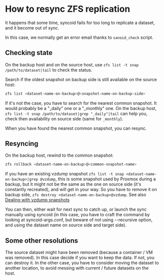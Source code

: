 # How to resync ZFS replication

It happens that some time, syncoid fails for too long to replicate a dataset,
and it become out of sync.

In this case, we normally get an error email thanks to `sanoid_check` script.

## Checking state

On the backup host and on the source host,
use `zfs list -t snap /path/to/dataset|tail` to check the status.

Search if the oldest snapshot on backup side is still available on the source host:

```bash
zfs list <dataset-name-on-backup>@<snapshot-name-on-backup-side>
```

If it's not the case, you have to search for the nearest common snapshot. It would probably be a "_daily" one or a "_monthly" one.
On the backup host, `zfs list -t snap /path/to/dataset|grep "_daily"|tail` can help you, check then availability on source side (same for `_monthly`).

When you have found the nearest common snapshot, you can resync.

## Resyncing

On the backup host, rewind to the common snapshot:
```bash
zfs rollback <dataset-name-on-backup>@<common-snapshot-name>
```

If you have an  existing vzdump snapshot `zfs list -t snap <dataset-name-on-backup>|grep @vzdump`, this is some snapshot used by Proxmox during a backup, but it might not be the same as the one on source side (it's constantly recreated), and will get in your way.
So you have to remove it on backup side, `zfs destroy <dataset-name-on-backup>@vzdump`.
See also [Dealing with vzdump snapshots](./sanoid.md#dealing-with-vzdump-snapshots)

You can then, either wait for next sync to catch up, or launch the sync manually
using syncoid (in this case, you have to craft the command by looking at syncoid-args.conf, but beware of not using --recursive option, and using the dataset name on source side and target side).

## Some other resolutions

The source dataset might have been removed (because a container / VM was removed).
In this case decide if you want to keep the data.
If not, you can destroy it.
In the other case, you have to consider moving the dataset to another location, to avoid messing with current / future datasets on the host.
